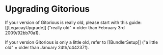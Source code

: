 # Upgrading Gitorious

If your version of Gitorious is really old, please start with this guide: [[LegacayUpgrade]] ("really old" = older than February 3rd 2009/92bb70a1).

If your version Gitorious is only a little old, refer to [[BundlerSetup]] ("a little old" = older than January 24th/c44237f).
